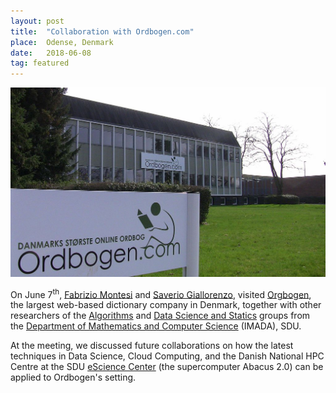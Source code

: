 ```yaml
---
layout: post
title:  "Collaboration with Ordbogen.com"
place:  Odense, Denmark
date:   2018-06-08
tag: featured
---
```

<img class="img-fluid mx-auto d-block" src="/images/posts/ordbogen.jpg">

On June 7<sup>th</sup>, [Fabrizio Montesi](/people.html#fm) and [Saverio Giallorenzo](/people.html#sg), visited [Orgbogen](https://www.ordbogen.com/), the largest web-based dictionary company in Denmark, together with other researchers of the [Algorithms](http://algorithms.sdu.dk) and [Data Science and Statics](http://dss.sdu.dk) groups from the [Department of Mathematics and Computer Science](https://imada.sdu.dk) (IMADA), SDU.

<!--more-->

At the meeting, we discussed future collaborations on how the latest techniques in Data Science, Cloud Computing, and the Danish National HPC Centre at the SDU [eScience Center](escience.sdu.dk) (the supercomputer Abacus 2.0) can be applied to Ordbogen's setting.
